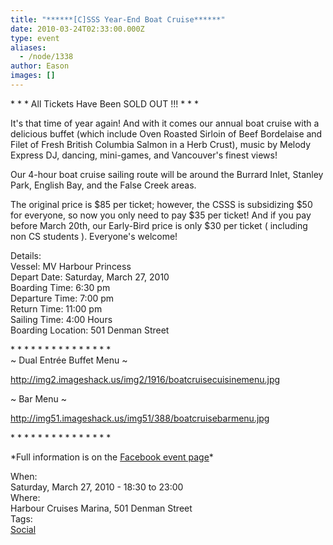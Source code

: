 ```yaml
---
title: "******[C]SSS Year-End Boat Cruise******"
date: 2010-03-24T02:33:00.000Z
type: event
aliases:
  - /node/1338
author: Eason
images: []
---
```


<div class="field field-name-body field-type-text-with-summary field-label-hidden"><div class="field-items"><div class="field-item even"><p>* * * All Tickets Have Been SOLD OUT !!! * * *</p>
<p>It&apos;s that time of year again! And with it comes our annual boat cruise with a delicious buffet (which include Oven Roasted Sirloin of Beef Bordelaise and Filet of Fresh British Columbia Salmon in a Herb Crust), music by Melody Express DJ, dancing, mini-games, and Vancouver&apos;s finest views!</p>
<p>Our 4-hour boat cruise sailing route will be around the Burrard Inlet, Stanley Park, English Bay, and the False Creek areas.</p>
<p>The original price is $85 per ticket; however, the CSSS is subsidizing $50 for everyone, so now you only need to pay $35 per ticket! And if you pay before March 20th, our Early-Bird price is only $30 per ticket ( including non CS students ). Everyone&apos;s welcome!</p>
<p>Details:<br>
Vessel: MV Harbour Princess<br>
Depart Date: Saturday, March 27, 2010<br>
Boarding Time: 6:30 pm<br>
Departure Time: 7:00 pm<br>
Return Time: 11:00 pm<br>
Sailing Time: 4:00 Hours<br>
Boarding Location: 501 Denman Street</p>
<p>* * * * * * * * * * * * * * *<br>
~ Dual Entr&#xE9;e Buffet Menu ~</p>
<p><a href="https://img2.imageshack.us/img2/1916/boatcruisecuisinemenu.jpg">http://img2.imageshack.us/img2/1916/boatcruisecuisinemenu.jpg</a></p>
<p>~ Bar Menu ~</p>
<p><a href="https://img51.imageshack.us/img51/388/boatcruisebarmenu.jpg">http://img51.imageshack.us/img51/388/boatcruisebarmenu.jpg</a></p>
<p>* * * * * * * * * * * * * * *</p>
<p>*Full information is on the <a href="https://www.facebook.com/event.php?eid=347041599005">Facebook event page</a>*</p>
</div></div></div><div class="field field-name-field-dates field-type-datetime field-label-above"><div class="field-label">When:&#xA0;</div><div class="field-items"><div class="field-item even"><span class="date-display-single">Saturday, March 27, 2010 - <span class="date-display-range"><span class="date-display-start">18:30</span> to <span class="date-display-end">23:00</span></span></span></div></div></div><div class="field field-name-field-location field-type-text field-label-above"><div class="field-label">Where:&#xA0;</div><div class="field-items"><div class="field-item even">Harbour Cruises Marina, 501 Denman Street</div></div></div>    <footer>
    <div class="field field-name-field-tags field-type-taxonomy-term-reference field-label-above"><div class="field-label">Tags:&#xA0;</div><div class="field-items"><div class="field-item even"><a href="/social">Social</a></div></div></div>      </footer>